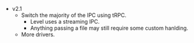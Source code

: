 - v2.1
  - Switch the majority of the IPC using tRPC.
    - Level uses a streaming IPC.
    - Anything passing a file may still require some custom hanlding.
  - More drivers.
